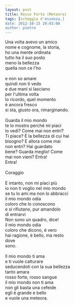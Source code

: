 ```yaml
---
layout: post
title: Rosso Forte (Meteora)
tags: [scheggia d'essenza,]
date: 2012-10-15 19:03:00
author: pietro
---
```

Una volta avevo un amico<br/>nome e cognome, la storia,<br/>ho una mente ordinata<br/>tutto ha il suo posto<br/>meno la bellezza<br/>quella non ce l'ho<br/><br/>e non so amare<br/>quindi non ti vedo<br/>e due mani si lasciano<br/>per l'ultima volta<br/>lo ricordo, quel momento<br/>è ancora fresco<br/>si sta, giusto ora, rimarginando.<br/><br/>Guarda il mio mondo<br/>te lo mostro perché mi piaci<br/>lo vedi? Come mai non entri?<br/>Ti piace? È la bellezza di cui hai<br/>bisogno? E allora come mai<br/>non entri? Hai guardato<br/>bene? Guarda meglio! Come<br/>mai non vieni? Entra!<br/>Entra!<br/><br/>Coraggio<br/><br/>E intanto, non mi piaci più<br/>io non ti voglio nel mio mondo<br/>se tu lo ami ma non lo abbracci<br/>il mio mondo odia<br/>coloro che lo conoscono<br/>e si rifiutano, pur amandolo<br/>di entrarvi<br/>Non sono un quadro, dice!<br/>il mio mondo odia<br/>coloro che dicono, è vero<br/>hai ragione, è bello, ma resto<br/>dove<br/>sono.<br/><br/>Il mio mondo ti ama<br/>e ti vuole catturare<br/>seducendoti con la sua bellezza<br/>tanto amara<br/>rosso forte, rosso sangue<br/>il mio mondo non ti ama<br/>non gli basta una cefeide<br/>egli è grande e bello<br/>e vuole una meteora.
